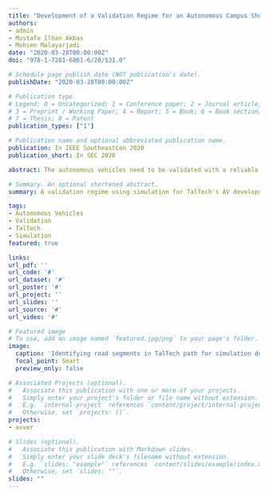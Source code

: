 ```yaml
---
title: "Development of a Validation Regime for an Autonomous Campus Shuttle"
authors:
- admin
- Mustafa Ilhan Akbas
- Mohsen Malayarjadi
date: "2020-03-28T00:00:00Z"
doi: "978-1-7281-6861-6/20/$31.0"

# Schedule page publish date (NOT publication's date).
publishDate: "2020-03-28T00:00:00Z"

# Publication type.
# Legend: 0 = Uncategorized; 1 = Conference paper; 2 = Journal article;
# 3 = Preprint / Working Paper; 4 = Report; 5 = Book; 6 = Book section;
# 7 = Thesis; 8 = Patent
publication_types: ["1"]

# Publication name and optional abbreviated publication name.
publication: In IEEE SoutheastCon 2020
publication_short: In SEC 2020

abstract: The autonomous vehicles need to be validated with a reliable and repeatable methodology to be accepted by the public. In this paper, we present our methodology to develop a validation regime for the decision making system of an autonomous vehicle operating in a certain road network. The methodology starts with the thorough analysis of the selected roads. Then these roads are divided into atomic units, each of which is unique for testing purposes. The atomic units are modeled in simulation using our existing scenario generation framework, which allows for the stress testing and edge scenario discovery. Then the decision making software of the vehicle under test is taken in the loop to execute the tests. The methodology is applied to the autonomous campus shuttle currently operating at the Tallinn University of Technology campus. The shuttle's route is analyzed and modeled in simulation to create the testing scenarios. The methodology will be a complete validation scheme as the shuttle is tested in the field with a variety of the corner test cases discovered by our methodology.

# Summary. An optional shortened abstract.
summary: A validation regime using simulation for TalTech's AV development.

tags:
- Autonomous Vehicles
- Validation
- TalTech
- Simulation
featured: true

links:
url_pdf: ''
url_code: '#'
url_dataset: '#'
url_poster: '#'
url_project: ''
url_slides: ''
url_source: '#'
url_video: '#'

# Featured image
# To use, add an image named `featured.jpg/png` to your page's folder.
image:
  caption: 'Identifying road segments in TalTech path for simulation development'
  focal_point: Smart
  preview_only: false

# Associated Projects (optional).
#   Associate this publication with one or more of your projects.
#   Simply enter your project's folder or file name without extension.
#   E.g. `internal-project` references `content/project/internal-project/index.md`.
#   Otherwise, set `projects: []`.
projects:
- avver

# Slides (optional).
#   Associate this publication with Markdown slides.
#   Simply enter your slide deck's filename without extension.
#   E.g. `slides: "example"` references `content/slides/example/index.md`.
#   Otherwise, set `slides: ""`.
slides: ""
---
```

